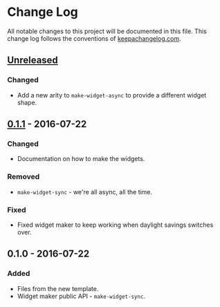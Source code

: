 # Change Log
All notable changes to this project will be documented in this file. This change log follows the conventions of [keepachangelog.com](http://keepachangelog.com/).

## [Unreleased]
### Changed
- Add a new arity to `make-widget-async` to provide a different widget shape.

## [0.1.1] - 2016-07-22
### Changed
- Documentation on how to make the widgets.

### Removed
- `make-widget-sync` - we're all async, all the time.

### Fixed
- Fixed widget maker to keep working when daylight savings switches over.

## 0.1.0 - 2016-07-22
### Added
- Files from the new template.
- Widget maker public API - `make-widget-sync`.

[Unreleased]: https://github.com/your-name/oscp5/compare/0.1.1...HEAD
[0.1.1]: https://github.com/your-name/oscp5/compare/0.1.0...0.1.1
